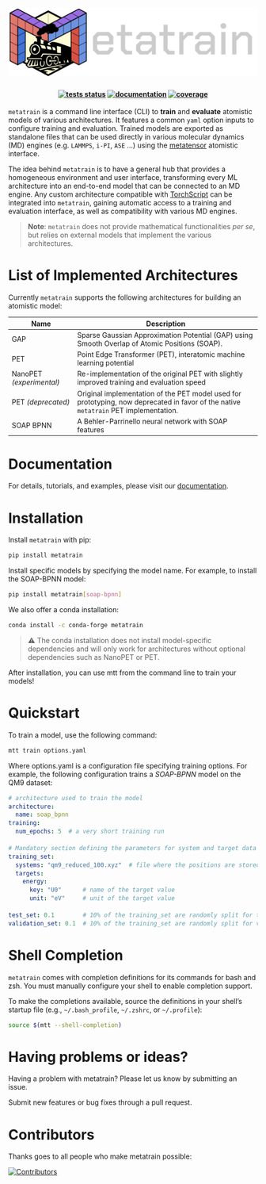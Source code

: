 <h1 align="center">
    <img src="https://raw.githubusercontent.com/metatensor/metatrain/refs/heads/main/docs/src/logo/metatrain-horizontal-dark.svg" alt="Metatensor logo" width="600"/>
</h1>

<h4 align="center">

[![tests status](https://img.shields.io/github/checks-status/metatensor/metatrain/main)](https://github.com/metatensor/metatrain/actions?query=branch%3Amain)
[![documentation](https://img.shields.io/badge/📚_documentation-latest-sucess)](https://metatensor.github.io/metatrain)
[![coverage](https://codecov.io/gh/metatensor/metatrain/branch/main/graph/badge.svg)](https://codecov.io/gh/metatensor/metatrain)
</h4>

<!-- marker-introduction -->

`metatrain` is a command line interface (CLI) to **train** and **evaluate** atomistic
models of various architectures. It features a common `yaml` option inputs to configure
training and evaluation. Trained models are exported as standalone files that can be
used directly in various molecular dynamics (MD) engines (e.g. `LAMMPS`, `i-PI`, `ASE`
...) using the [metatensor](https://docs.metatensor.org) atomistic interface.

The idea behind `metatrain` is to have a general hub that provides a homogeneous
environment and user interface, transforming every ML architecture into an end-to-end
model that can be connected to an MD engine. Any custom architecture compatible with
[TorchScript](https://pytorch.org/docs/stable/jit.html) can be integrated into
`metatrain`, gaining automatic access to a training and evaluation interface, as well as
compatibility with various MD engines.

> **Note**: `metatrain` does not provide mathematical functionalities *per se*, but
> relies on external models that implement the various architectures.

<!-- marker-architectures -->

# List of Implemented Architectures

Currently `metatrain` supports the following architectures for building an atomistic
model:

| Name                     | Description                                                                                                                          |
|--------------------------|--------------------------------------------------------------------------------------------------------------------------------------|
| GAP                      | Sparse Gaussian Approximation Potential (GAP) using Smooth Overlap of Atomic Positions (SOAP).                                       |
| PET                      | Point Edge Transformer (PET), interatomic machine learning potential                                                                 |
| NanoPET *(experimental)* | Re-implementation of the original PET with slightly improved training and evaluation speed                                           |
| PET *(deprecated)*       | Original implementation of the PET model used for prototyping, now deprecated in favor of the native `metatrain` PET implementation. |
| SOAP BPNN                | A Behler-Parrinello neural network with SOAP features                                                                                |

<!-- marker-documentation -->

# Documentation

For details, tutorials, and examples, please visit our
[documentation](https://metatensor.github.io/metatrain/latest/).

<!-- marker-installation -->

# Installation

Install `metatrain` with pip:

```bash
pip install metatrain
```

Install specific models by specifying the model name. For example, to install the SOAP-BPNN model:

```bash
pip install metatrain[soap-bpnn]
```

We also offer a conda installation:

```bash
conda install -c conda-forge metatrain
```

> ⚠️ The conda installation does not install model-specific dependencies and will only
> work for architectures without optional dependencies such as NanoPET or PET.

After installation, you can use mtt from the command line to train your models!

<!-- marker-quickstart -->

# Quickstart

To train a model, use the following command:

```bash
mtt train options.yaml
```

Where options.yaml is a configuration file specifying training options. For example, the
following configuration trains a *SOAP-BPNN* model on the QM9 dataset:

```yaml
# architecture used to train the model
architecture:
  name: soap_bpnn
training:
  num_epochs: 5  # a very short training run

# Mandatory section defining the parameters for system and target data of the training set
training_set:
  systems: "qm9_reduced_100.xyz"  # file where the positions are stored
  targets:
    energy:
      key: "U0"      # name of the target value
      unit: "eV"     # unit of the target value

test_set: 0.1        # 10% of the training_set are randomly split for test
validation_set: 0.1  # 10% of the training_set are randomly split for validation
```

<!-- marker-shell -->

# Shell Completion

`metatrain` comes with completion definitions for its commands for bash and zsh. You
must manually configure your shell to enable completion support.

To make the completions available, source the definitions in your shell’s startup file
(e.g., `~/.bash_profile`, `~/.zshrc`, or `~/.profile`):

```bash
source $(mtt --shell-completion)
```

<!-- marker-issues -->

# Having problems or ideas?

Having a problem with metatrain? Please let us know by submitting an issue.

Submit new features or bug fixes through a pull request.

<!-- marker-contributing -->

# Contributors

Thanks goes to all people who make metatrain possible:

[![Contributors](https://contrib.rocks/image?repo=metatensor/metatrain)](https://github.com/metatensor/metatrain/graphs/contributors)
